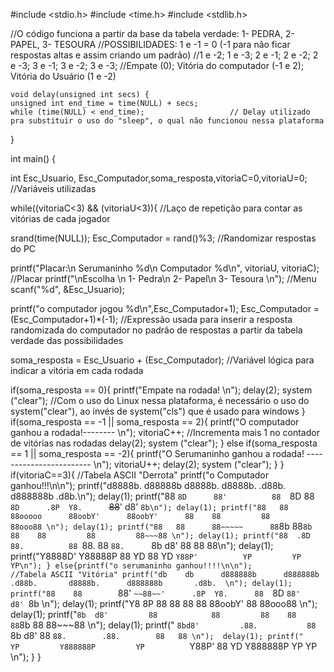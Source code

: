 #include <stdio.h>
#include <time.h>
#include <stdlib.h>

//O código funciona a partir da base da tabela verdade: 1- PEDRA, 2- PAPEL, 3- TESOURA
//POSSIBILIDADES: 1 e -1 = 0 (-1 para não ficar respostas altas e assim criando um padrão)
//1 e -2; 1 e -3; 2 e -1; 2 e -2; 2 e -3; 3 e -1; 3 e -2; 3 e -3;
//Empate (0); Vitória do computador (-1 e 2); Vitória do Usuário (1 e -2)

    void delay(unsigned int secs) {
    unsigned int end_time = time(NULL) + secs;
    while (time(NULL) < end_time);                   // Delay utilizado pra substituir o uso do "sleep", o qual não funcionou nessa plataforma
}

int main() {
  
  int Esc_Usuario, Esc_Computador,soma_resposta,vitoriaC=0,vitoriaU=0;   //Variáveis utilizadas

while((vitoriaC<3) && (vitoriaU<3)){  //Laço de repetição para contar as vitórias de cada jogador
  
  srand(time(NULL));
  Esc_Computador = rand()%3;   //Randomizar respostas do PC
  
  printf("Placar:\n Serumaninho %d\n Computador %d\n", vitoriaU, vitoriaC); //Placar
  printf("\nEscolha \n 1- Pedra\n 2- Papel\n 3- Tesoura \n");  //Menu 
  scanf("%d", &Esc_Usuario);

  printf("o computador jogou %d\n",Esc_Computador+1);
  Esc_Computador = (Esc_Computador+1)*(-1);  //Expressão usada para inserir a resposta randomizada do computador no padrão de respostas a partir da tabela verdade das possibilidades
  
  soma_resposta = Esc_Usuario + (Esc_Computador); //Variável lógica para indicar a vitória em cada rodada
  
  if(soma_resposta == 0){
    printf("Empate na rodada! \n");
    delay(2);
    system ("clear"); //Com o uso do Linux nessa plataforma, é necessário o uso do system("clear"), ao invés de system("cls") que é usado para windows
  }
      if(soma_resposta == -1 || soma_resposta == 2){
      printf("O computador ganhou a rodada!-------- \n");
        vitoriaC++;    //Incrementa mais 1 no contador de vitórias nas rodadas
        delay(2);
        system ("clear");
      }
        else if(soma_resposta == 1 || soma_resposta == -2){
        printf("O Serumaninho ganhou a rodada! ------------------------ \n");
          vitoriaU++;
          delay(2);
          system ("clear");
        }
  }
  if(vitoriaC==3){                                                                                           //Tabela ASCII "Derrota"
    printf("o Computador ganhou!!!\n\n");
     printf("d8888b.      d88888b      d8888b.      d8888b.       .d88b.       d888888b       .d8b.\n");
       delay(1);
  printf("88  `8D      88'          88  `8D      88  `8D      .8P  Y8.      `~~88~~'      d8' `8b\n");
       delay(1);
  printf("88   88      88ooooo      88oobY'      88oobY'      88    88         88         88ooo88 \n");
       delay(1);
  printf("88   88      88~~~~~      88`8b        88`8b        88    88         88         88~~~88 \n");
       delay(1);
  printf("88  .8D      88.          88 `88.      88 `88.      `8b  d8'         88         88   88\n"); 
       delay(1);
  printf("Y8888D'      Y88888P      88   YD      88   YD       `Y88P'          YP         YP   YP\n");
      }
  else{printf("o serumaninho ganhou!!!!\n\n");                                                               //Tabela ASCII "Vitória"
    printf("db    db      d888888b      d888888b       .d88b.       d8888b.      d888888b       .d8b.  \n");
       delay(1);
  printf("88    88        `88'        `~~88~~'      .8P  Y8.      88  `8D        `88'        d8' `8b \n");
       delay(1);
  printf("Y8    8P         88            88         88    88      88oobY'         88         88ooo88 \n");
       delay(1);
  printf("`8b  d8'         88            88         88    88      88`8b           88         88~~~88 \n");
       delay(1);
  printf(" `8bd8'         .88.           88         `8b  d8'      88 `88.        .88.        88   88 \n"); 
       delay(1);
  printf("   YP         Y888888P         YP          `Y88P'       88   YD      Y888888P      YP   YP \n");
      }
}
